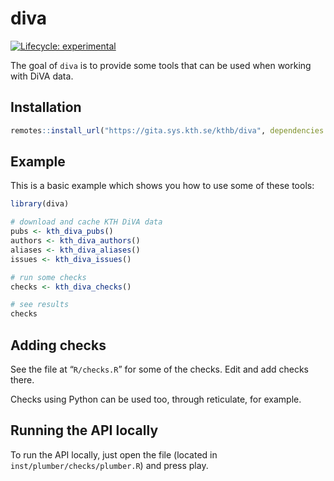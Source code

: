 
<!-- README.md is generated from README.Rmd. Please edit that file -->

# diva

<!-- badges: start -->

[![Lifecycle:
experimental](https://img.shields.io/badge/lifecycle-experimental-orange.svg)](https://www.tidyverse.org/lifecycle/#experimental)
<!-- badges: end -->

The goal of `diva` is to provide some tools that can be used when
working with DiVA data.

## Installation

``` r
remotes::install_url("https://gita.sys.kth.se/kthb/diva", dependencies = TRUE)
```

## Example

This is a basic example which shows you how to use some of these tools:

``` r
library(diva)

# download and cache KTH DiVA data
pubs <- kth_diva_pubs()
authors <- kth_diva_authors()
aliases <- kth_diva_aliases()
issues <- kth_diva_issues()

# run some checks
checks <- kth_diva_checks()

# see results
checks
```

## Adding checks

See the file at “`R/checks.R`” for some of the checks. Edit and add
checks there.

Checks using Python can be used too, through reticulate, for example.

## Running the API locally

To run the API locally, just open the file (located in
`inst/plumber/checks/plumber.R`) and press play.
